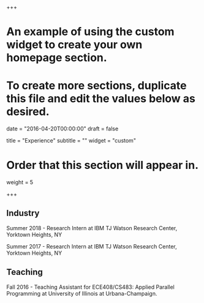 +++
# An example of using the custom widget to create your own homepage section.
# To create more sections, duplicate this file and edit the values below as desired.

date = "2016-04-20T00:00:00"
draft = false

title = "Experience"
subtitle = ""
widget = "custom"

# Order that this section will appear in.
weight = 5

+++

## Industry

Summer 2018 - Research Intern at IBM TJ Watson Research Center, Yorktown Heights, NY

Summer 2017 - Research Intern at IBM TJ Watson Research Center, Yorktown Heights, NY

## Teaching

Fall 2016 - Teaching Assistant for ECE408/CS483: Applied Parallel Programming at University of Illinois at Urbana-Champaign.